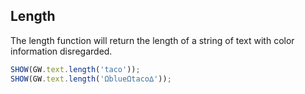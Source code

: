 
## Length

The length function will return the length of a string of text with color information disregarded.

```js
SHOW(GW.text.length('taco'));
SHOW(GW.text.length('ΩblueΩtaco∆'));
```
